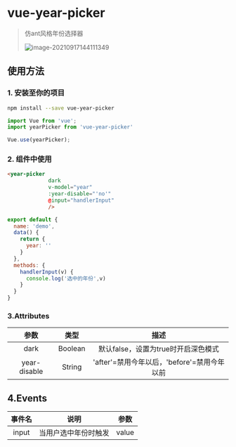# vue-year-picker

> 仿ant风格年份选择器
>
> ![image-20210917144111349](C:\Users\wb.wangjun21\AppData\Roaming\Typora\typora-user-images\image-20210917144111349.png)

## 使用方法

###  1. 安装至你的项目



```bash
npm install --save vue-year-picker
```

```js
import Vue from 'vue';
import yearPicker from 'vue-year-picker'

Vue.use(yearPicker);
```

### 2. 组件中使用

```html
<year-picker
             dark 
             v-model="year" 
             :year-disable="'no'"
             @input="handlerInput" 
             />
```

```js
export default {
  name: 'demo',
  data() {
    return {
      year: ''
    }
  },
  methods: {
    handlerInput(v) {
      console.log('选中的年份',v)
    }
  }
}
```

### 3.Attributes

|     参数     |  类型   |                    描述                     |
| :----------: | :-----: | :-----------------------------------------: |
|     dark     | Boolean |     默认false，设置为true时开启深色模式     |
| year-disable | String  | 'after'=禁用今年以后，'before'=禁用今年以前 |

## 4.Events

| 事件名 | 说明                 | 参数  |
| :----: | -------------------- | ----- |
| input  | 当用户选中年份时触发 | value |